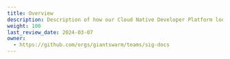 ```yaml
---
title: Overview
description: Description of how our Cloud Native Developer Platform looks like and the services that Giant Swarm offer on top.
weight: 100
last_review_date: 2024-03-07
owner:
  - https://github.com/orgs/giantswarm/teams/sig-docs
---
```

